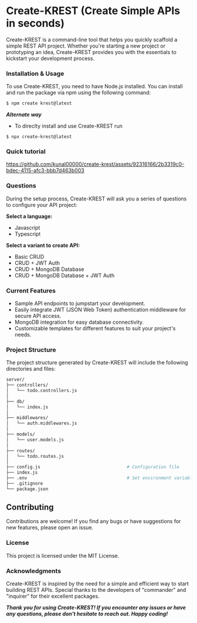# Create-KREST (Create Simple APIs in seconds)

Create-KREST is a command-line tool that helps you quickly scaffold a simple REST API project. Whether you're starting a new project or prototyping an idea, Create-KREST provides you with the essentials to kickstart your development process.

### Installation & Usage

To use Create-KREST, you need to have Node.js installed. You can install and run the package via npm using the following command:

```bash
$ npm create krest@latest
```

**_Alternate way_**

- To direclty install and use Create-KREST run

```
$ npx create-krest@latest
```

### Quick tutorial

https://github.com/kunal00000/create-krest/assets/92316166/2b3319c0-bdec-4115-afc3-bbb7d463b003

### Questions

During the setup process, Create-KREST will ask you a series of questions to configure your API project:

**Select a language:**
- Javascript
- Typescript

**Select a variant to create API:**

- Basic CRUD
- CRUD + JWT Auth
- CRUD + MongoDB Database
- CRUD + MongoDB Database + JWT Auth

### Current Features

- Sample API endpoints to jumpstart your development.
- Easily integrate JWT (JSON Web Token) authentication middleware for secure API access.
- MongoDB integration for easy database connectivity.
- Customizable templates for different features to suit your project's needs.

### Project Structure

The project structure generated by Create-KREST will include the following directories and files:

```bash
server/
├── controllers/
│   └── todo.controllers.js
│
├── db/
│   └── index.js
│
├── middlewares/
│   └── auth.middlewares.js
│
├── models/
│   └── user.models.js
│
├── routes/
│   └── todo.routes.js
│
├── config.js                                 # Configuration file
├── index.js
├── .env                                      # Set environment variables(if any)
├── .gitignore
└── package.json
```

## Contributing

Contributions are welcome! If you find any bugs or have suggestions for new features, please open an issue.

### License

This project is licensed under the MIT License.

### Acknowledgments

Create-KREST is inspired by the need for a simple and efficient way to start building REST APIs. Special thanks to the developers of "commander" and "inquirer" for their excellent packages.

**_Thank you for using Create-KREST! If you encounter any issues or have any questions, please don't hesitate to reach out. Happy coding!_**
